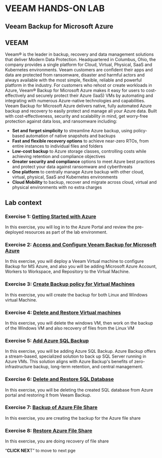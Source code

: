 # VEEAM HANDS-ON LAB

## Veeam Backup for Microsoft Azure

## VEEAM

Veeam® is the leader in backup, recovery and data management solutions that deliver Modern Data Protection. Headquartered in Columbus, Ohio, the company provides a single platform for Cloud, Virtual, Physical, SaaS and Kubernetes environments. Veeam customers are confident their apps and data are protected from ransomware, disaster and harmful actors and always available with the most simple, flexible, reliable and powerful platform in the industry. 
For customers who rehost or create workloads in Azure, Veeam® Backup for Microsoft Azure makes it easy for users to cost-effectively and securely protect their Azure (IaaS) VMs by automating and integrating with numerous Azure-native technologies and capabilities.
Veeam Backup for Microsoft Azure delivers native, fully automated Azure backup and recovery to easily protect and manage all your Azure data. Built with cost-effectiveness, security and scalability in mind, get worry-free protection against data loss, and ransomware including:
*	**Set and forget simplicity** to streamline Azure backup, using policy-based automation of native snapshots and backups
*	**Fast and flexible recovery options** to achieve near-zero RTOs, from entire instances to individual files and folders 
*	**Low-cost backup** to Azure storage classes, controlling costs while achieving retention and compliance objectives 
*	**Greater security and compliance** options to meet Azure best practices and protect your data against ransomware and cyberthreats 
*	**One platform** to centrally manage Azure backup with other cloud, virtual, physical, SaaS and Kubernetes environments
*	**Cloud Mobility** to backup, recover and migrate across cloud, virtual and physical environments with no extra charges


## Lab context

### Exercise 1: [Getting Started with Azure](01.%20Gettingstarted.md)
In this exercise, you will log in to the Azure Portal and review the pre-deployed resources as part of the lab environment.

### Exercise 2: [Access and Configure Veeam Backup for Microsoft Azure](02.%20Access%20and%20Configure%20Veeam%20Backup%20for%20Microsoft%20Azure.md)
In this exercise, you will deploy a Veeam Virtual machine to configure Backup for MS Azure, and also you will be adding Microsoft Azure Account, Workers to Workspace, and Repository to the Virtual Machine.

### Exercise 3: [Create Backup policy for Virtual Machines](03.%20Create%20Backup%20policy%20for%20VMS%E2%80%8B.md)
In this exercise, you will create the backup for both Linux and Windows virtual Machine.

### Exercise 4: [Delete and Restore Virtual machines](04.%20Delete%20and%20Restore%20Virtual%20machines.md)
In this exercise, you will delete the windows VM, then work on the backup of the Windows VM and also recovery of files from the Linux VM

### Exercise 5: [Add Azure SQL Backup](05.%20Add%20Azure%20SQL%20Backup.md)
In this exercise, you will be adding Azure SQL Backup. Azure Backup offers a stream-based, specialized solution to back up SQL Server running in Azure VMs. This solution aligns with Azure Backup's benefits of zero-infrastructure backup, long-term retention, and central management.

### Exercise 6: [Delete and Restore SQL Database](06.%20Delete%20and%20Restore%20SQL%20Database.md)
In this exercise, you will be deleting the created SQL database from Azure portal and restoring it from Veeam Backup.

### Exercise 7: [Backup of Azure File Share](07.%20Backup%20of%20Azure%20File%20Share%E2%80%8B.md)
In this exercise, you are creating the backup for the Azure file share

### Exercise 8: [Restore Azure File Share](08.%20Restore%20Azure%20File%20Share%E2%80%8B.md)
In this exercise, you are doing recovery of file share

“**CLICK NEX**T”  to move to next pge
